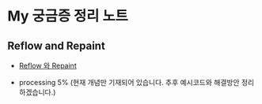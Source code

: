 # My 궁금증 정리 노트

## Reflow and Repaint

- <a href="#">Reflow 와 Repaint</a>

- processing 5% (현재 개념만 기재되어 있습니다. 추후 예시코드와 해결방안 정리 하겠습니다.)
